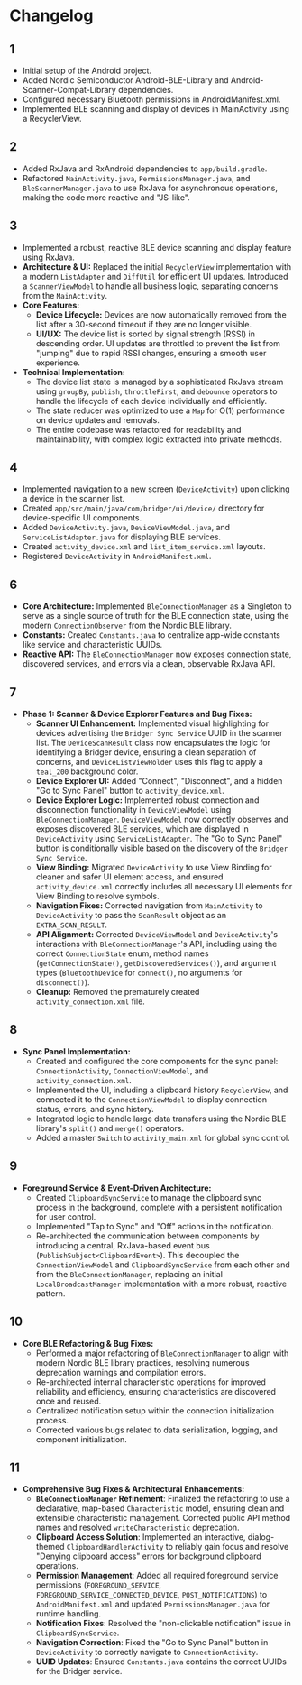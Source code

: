 # Changelog

## 1
- Initial setup of the Android project.
- Added Nordic Semiconductor Android-BLE-Library and Android-Scanner-Compat-Library dependencies.
- Configured necessary Bluetooth permissions in AndroidManifest.xml.
- Implemented BLE scanning and display of devices in MainActivity using a RecyclerView.

## 2
- Added RxJava and RxAndroid dependencies to `app/build.gradle`.
- Refactored `MainActivity.java`, `PermissionsManager.java`, and `BleScannerManager.java` to use RxJava for asynchronous operations, making the code more reactive and "JS-like".

## 3
- Implemented a robust, reactive BLE device scanning and display feature using RxJava.
- **Architecture & UI:** Replaced the initial `RecyclerView` implementation with a modern `ListAdapter` and `DiffUtil` for efficient UI updates. Introduced a `ScannerViewModel` to handle all business logic, separating concerns from the `MainActivity`.
- **Core Features:**
    - **Device Lifecycle:** Devices are now automatically removed from the list after a 30-second timeout if they are no longer visible.
    - **UI/UX:** The device list is sorted by signal strength (RSSI) in descending order. UI updates are throttled to prevent the list from "jumping" due to rapid RSSI changes, ensuring a smooth user experience.
- **Technical Implementation:**
    - The device list state is managed by a sophisticated RxJava stream using `groupBy`, `publish`, `throttleFirst`, and `debounce` operators to handle the lifecycle of each device individually and efficiently.
    - The state reducer was optimized to use a `Map` for O(1) performance on device updates and removals.
    - The entire codebase was refactored for readability and maintainability, with complex logic extracted into private methods.

## 4
- Implemented navigation to a new screen (`DeviceActivity`) upon clicking a device in the scanner list.
- Created `app/src/main/java/com/bridger/ui/device/` directory for device-specific UI components.
- Added `DeviceActivity.java`, `DeviceViewModel.java`, and `ServiceListAdapter.java` for displaying BLE services.
- Created `activity_device.xml` and `list_item_service.xml` layouts.
- Registered `DeviceActivity` in `AndroidManifest.xml`.

## 6
- **Core Architecture:** Implemented `BleConnectionManager` as a Singleton to serve as a single source of truth for the BLE connection state, using the modern `ConnectionObserver` from the Nordic BLE library.
- **Constants:** Created `Constants.java` to centralize app-wide constants like service and characteristic UUIDs.
- **Reactive API:** The `BleConnectionManager` now exposes connection state, discovered services, and errors via a clean, observable RxJava API.

## 7
- **Phase 1: Scanner & Device Explorer Features and Bug Fixes:**
    - **Scanner UI Enhancement:** Implemented visual highlighting for devices advertising the `Bridger Sync Service` UUID in the scanner list. The `DeviceScanResult` class now encapsulates the logic for identifying a Bridger device, ensuring a clean separation of concerns, and `DeviceListViewHolder` uses this flag to apply a `teal_200` background color.
    - **Device Explorer UI:** Added "Connect", "Disconnect", and a hidden "Go to Sync Panel" button to `activity_device.xml`.
    - **Device Explorer Logic:** Implemented robust connection and disconnection functionality in `DeviceViewModel` using `BleConnectionManager`. `DeviceViewModel` now correctly observes and exposes discovered BLE services, which are displayed in `DeviceActivity` using `ServiceListAdapter`. The "Go to Sync Panel" button is conditionally visible based on the discovery of the `Bridger Sync Service`.
    - **View Binding:** Migrated `DeviceActivity` to use View Binding for cleaner and safer UI element access, and ensured `activity_device.xml` correctly includes all necessary UI elements for View Binding to resolve symbols.
    - **Navigation Fixes:** Corrected navigation from `MainActivity` to `DeviceActivity` to pass the `ScanResult` object as an `EXTRA_SCAN_RESULT`.
    - **API Alignment:** Corrected `DeviceViewModel` and `DeviceActivity`'s interactions with `BleConnectionManager`'s API, including using the correct `ConnectionState` enum, method names (`getConnectionState()`, `getDiscoveredServices()`), and argument types (`BluetoothDevice` for `connect()`, no arguments for `disconnect()`).
    - **Cleanup:** Removed the prematurely created `activity_connection.xml` file.

## 8
- **Sync Panel Implementation:**
    - Created and configured the core components for the sync panel: `ConnectionActivity`, `ConnectionViewModel`, and `activity_connection.xml`.
    - Implemented the UI, including a clipboard history `RecyclerView`, and connected it to the `ConnectionViewModel` to display connection status, errors, and sync history.
    - Integrated logic to handle large data transfers using the Nordic BLE library's `split()` and `merge()` operators.
    - Added a master `Switch` to `activity_main.xml` for global sync control.

## 9
- **Foreground Service & Event-Driven Architecture:**
    - Created `ClipboardSyncService` to manage the clipboard sync process in the background, complete with a persistent notification for user control.
    - Implemented "Tap to Sync" and "Off" actions in the notification.
    - Re-architected the communication between components by introducing a central, RxJava-based event bus (`PublishSubject<ClipboardEvent>`). This decoupled the `ConnectionViewModel` and `ClipboardSyncService` from each other and from the `BleConnectionManager`, replacing an initial `LocalBroadcastManager` implementation with a more robust, reactive pattern.

## 10
- **Core BLE Refactoring & Bug Fixes:**
    - Performed a major refactoring of `BleConnectionManager` to align with modern Nordic BLE library practices, resolving numerous deprecation warnings and compilation errors.
    - Re-architected internal characteristic operations for improved reliability and efficiency, ensuring characteristics are discovered once and reused.
    - Centralized notification setup within the connection initialization process.
    - Corrected various bugs related to data serialization, logging, and component initialization.

## 11
- **Comprehensive Bug Fixes & Architectural Enhancements:**
    - **`BleConnectionManager` Refinement**: Finalized the refactoring to use a declarative, map-based `Characteristic` model, ensuring clean and extensible characteristic management. Corrected public API method names and resolved `writeCharacteristic` deprecation.
    - **Clipboard Access Solution**: Implemented an interactive, dialog-themed `ClipboardHandlerActivity` to reliably gain focus and resolve "Denying clipboard access" errors for background clipboard operations.
    - **Permission Management**: Added all required foreground service permissions (`FOREGROUND_SERVICE`, `FOREGROUND_SERVICE_CONNECTED_DEVICE`, `POST_NOTIFICATIONS`) to `AndroidManifest.xml` and updated `PermissionsManager.java` for runtime handling.
    - **Notification Fixes**: Resolved the "non-clickable notification" issue in `ClipboardSyncService`.
    - **Navigation Correction**: Fixed the "Go to Sync Panel" button in `DeviceActivity` to correctly navigate to `ConnectionActivity`.
    - **UUID Updates**: Ensured `Constants.java` contains the correct UUIDs for the Bridger service.
